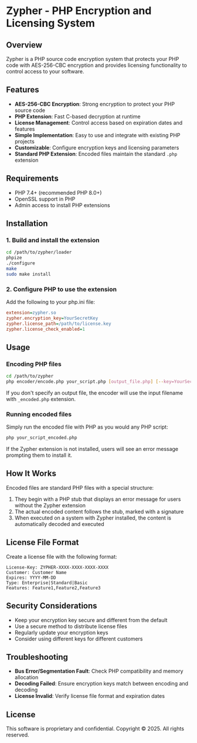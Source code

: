# Zypher - PHP Encryption and Licensing System

## Overview

Zypher is a PHP source code encryption system that protects your PHP code with AES-256-CBC encryption and provides licensing functionality to control access to your software.

## Features

- **AES-256-CBC Encryption**: Strong encryption to protect your PHP source code
- **PHP Extension**: Fast C-based decryption at runtime
- **License Management**: Control access based on expiration dates and features
- **Simple Implementation**: Easy to use and integrate with existing PHP projects
- **Customizable**: Configure encryption keys and licensing parameters
- **Standard PHP Extension**: Encoded files maintain the standard `.php` extension

## Requirements

- PHP 7.4+ (recommended PHP 8.0+)
- OpenSSL support in PHP
- Admin access to install PHP extensions

## Installation

### 1. Build and install the extension

```bash
cd /path/to/zypher/loader
phpize
./configure
make
sudo make install
```

### 2. Configure PHP to use the extension

Add the following to your php.ini file:

```ini
extension=zypher.so
zypher.encryption_key=YourSecretKey
zypher.license_path=/path/to/license.key
zypher.license_check_enabled=1
```

## Usage

### Encoding PHP files

```bash
cd /path/to/zypher
php encoder/encode.php your_script.php [output_file.php] [--key=YourSecretKey]
```

If you don't specify an output file, the encoder will use the input filename with `_encoded.php` extension.

### Running encoded files

Simply run the encoded file with PHP as you would any PHP script:

```bash
php your_script_encoded.php
```

If the Zypher extension is not installed, users will see an error message prompting them to install it.

## How It Works

Encoded files are standard PHP files with a special structure:
1. They begin with a PHP stub that displays an error message for users without the Zypher extension
2. The actual encoded content follows the stub, marked with a signature
3. When executed on a system with Zypher installed, the content is automatically decoded and executed

## License File Format

Create a license file with the following format:

```
License-Key: ZYPHER-XXXX-XXXX-XXXX-XXXX
Customer: Customer Name
Expires: YYYY-MM-DD
Type: Enterprise|Standard|Basic
Features: Feature1,Feature2,Feature3
```

## Security Considerations

- Keep your encryption key secure and different from the default
- Use a secure method to distribute license files
- Regularly update your encryption keys
- Consider using different keys for different customers

## Troubleshooting

- **Bus Error/Segmentation Fault**: Check PHP compatibility and memory allocation
- **Decoding Failed**: Ensure encryption keys match between encoding and decoding
- **License Invalid**: Verify license file format and expiration dates

## License

This software is proprietary and confidential.
Copyright © 2025. All rights reserved.